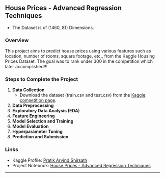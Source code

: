 ## House Prices - Advanced Regression Techniques
- The Dataset is of (1460, 81) Dimensions.
### Overview
This project aims to predict house prices using various features such as location, number of rooms, square footage, etc., from the Kaggle Housing Prices Dataset. The goal was to rank under 300 in the competition which later accomplished!!!

### Steps to Complete the Project

1. **Data Collection**
   - Download the dataset (train.csv and test.csv) from the [Kaggle competition page](https://www.kaggle.com/c/house-prices-advanced-regression-techniques/data).
2. **Data Preprocessing**
3. **Exploratory Data Analysis (EDA)**
4. **Feature Engineering**
5. **Model Selection and Training**
6. **Model Evaluation**
7. **Hyperparameter Tuning**
8. **Prediction and Submission**

### Links
- Kaggle Profile: [Pratik Arvind Shirsath](https://www.kaggle.com/pratikarvindshirsath)
- Project Notebook: [House Prices - Advanced Regression Techniques](https://www.kaggle.com/code/pratikarvindshirsath/house-prices-advanced-regression-techniques)

---
